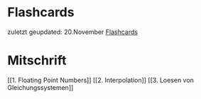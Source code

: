 # Flashcards
zuletzt geupdated: 20.November
[Flashcards](https://ankiweb.net/shared/info/429281514)
# Mitschrift
[[1. Floating Point Numbers]]
[[2. Interpolation]]
[[3. Loesen von Gleichungssystemen]]